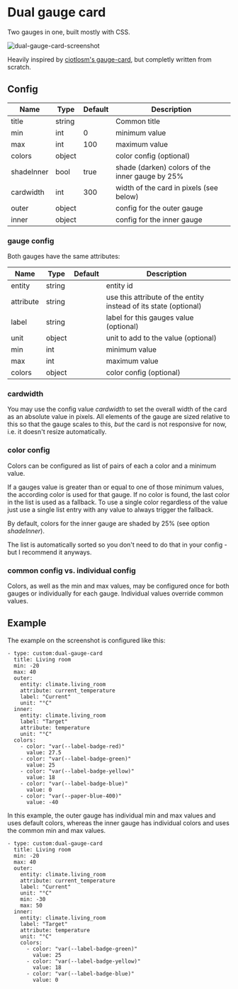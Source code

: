 # Dual gauge card

Two gauges in one, built mostly with CSS.

![dual-gauge-card-screenshot](https://user-images.githubusercontent.com/2353088/43733272-5f59d8fe-99b4-11e8-8161-0c55e096b862.png)


Heavily inspired by [ciotlosm's gauge-card](https://github.com/ciotlosm/custom-lovelace/), but completly written
from scratch.

## Config

| Name       | Type   | Default | Description                                      |
|------------|--------|---------|--------------------------------------------------|
| title      | string |         | Common title                                     |
| min        | int    | 0       | minimum value                                    |
| max        | int    | 100     | maximum value                                    |
| colors     | object |         | color config (optional)                          |
| shadeInner | bool   | true    | shade (darken) colors of the inner gauge by 25%  |
| cardwidth  | int    | 300     | width of the card in pixels (see below)          |
| outer      | object |         | config for the outer gauge                       |
| inner      | object |         | config for the inner gauge                       |

### gauge config

Both gauges have the same attributes:

| Name      | Type   | Default | Description                                                      |
|-----------|--------|---------|------------------------------------------------------------------|
| entity    | string |         | entity id                                                        |
| attribute | string |         | use this attribute of the entity instead of its state (optional) |
| label     | string |         | label for this gauges value (optional)                           |
| unit      | object |         | unit to add to the value (optional)                              |
| min       | int    |         | minimum value                                                    |
| max       | int    |         | maximum value                                                    |
| colors    | object |         | color config (optional)                                          |

### cardwidth

You may use the config value _cardwidth_ to set the overall width of the card as an absolute value in pixels.
All elements of the gauge are sized relative to this so that the gauge scales to this, _but_ the card is not
responsive for now, i.e. it doesn't resize automatically.


### color config

Colors can be configured as list of pairs of each a color and a minimum value.

If a gauges value is greater than or equal to one of those minimum values, the according color 
is used for that gauge. If no color is found, the last color in the list is used as a fallback.
To use a single color regardless of the value just use a single list entry with any value to always trigger
the fallback.

By default, colors for the inner gauge are shaded by 25% (see option _shadeInner_).

The list is automatically sorted so you don't need to do that in your config - but I recommend it anyways.

### common config vs. individual config

Colors, as well as the min and max values, may be configured once for both gauges or individually for each gauge. Individual values override common values.

## Example

The example on the screenshot is configured like this:
```
- type: custom:dual-gauge-card
  title: Living room
  min: -20
  max: 40
  outer:
    entity: climate.living_room
    attribute: current_temperature
    label: "Current"
    unit: "°C"
  inner:
    entity: climate.living_room
    label: "Target"
    attribute: temperature
    unit: "°C"
  colors:
    - color: "var(--label-badge-red)"
      value: 27.5
    - color: "var(--label-badge-green)"
      value: 25
    - color: "var(--label-badge-yellow)"
      value: 18
    - color: "var(--label-badge-blue)"
      value: 0
    - color: "var(--paper-blue-400)"
      value: -40
```

In this example, the outer gauge has individual min and max values and uses default colors, whereas the inner
gauge has individual colors and uses the common min and max values.
```
- type: custom:dual-gauge-card
  title: Living room
  min: -20
  max: 40
  outer:
    entity: climate.living_room
    attribute: current_temperature
    label: "Current"
    unit: "°C"
    min: -30
    max: 50
  inner:
    entity: climate.living_room
    label: "Target"
    attribute: temperature
    unit: "°C"
    colors:
      - color: "var(--label-badge-green)"
        value: 25
      - color: "var(--label-badge-yellow)"
        value: 18
      - color: "var(--label-badge-blue)"
        value: 0
```

